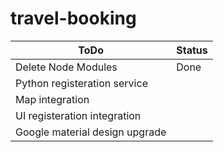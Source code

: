 # travel-booking
| ToDo  | Status |
| ------------- | ------------- |
| Delete Node Modules | Done |
| Python registeration service | |
| Map integration  |  |
| UI registeration integration|  |
| Google material design upgrade|  |
